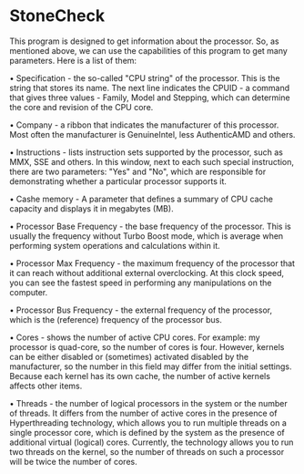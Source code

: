 # StoneCheck
This program is designed to get information about the processor.
So, as mentioned above, we can use the capabilities of this program to get many parameters. Here is a list of them:

  • Specification - the so-called "CPU string" of the processor. This is the string that stores its name. The next line indicates the CPUID - a command that gives three values ​​-   Family, Model and Stepping, which can determine the core and revision of the CPU core.
  
  • Company - a ribbon that indicates the manufacturer of this processor. Most often the manufacturer is GenuineIntel, less AuthenticAMD and others.
  
  • Instructions - lists instruction sets supported by the processor, such as MMX, SSE and others. In this window, next to each such special instruction, there are two parameters:   "Yes" and "No", which are responsible for demonstrating whether a particular processor supports it.
  
  • Cashe memory - A parameter that defines a summary of CPU cache capacity and displays it in megabytes (MB).
  
  • Processor Base Frequency - the base frequency of the processor. This is usually the frequency without Turbo Boost mode, which is average when performing system operations and   calculations within it.
  
  • Processor Max Frequency - the maximum frequency of the processor that it can reach without additional external overclocking. At this clock speed, you can see the fastest speed   in performing any manipulations on the computer.
  
  • Processor Bus Frequency - the external frequency of the processor, which is the (reference) frequency of the processor bus.
  
  • Cores - shows the number of active CPU cores. For example: my processor is quad-core, so the number of cores is four. However, kernels can be either disabled or (sometimes)     activated disabled by the manufacturer, so the number in this field may differ from the initial settings. Because each kernel has its own cache, the number of active kernels       affects other items.
  
  • Threads - the number of logical processors in the system or the number of threads. It differs from the number of active cores in the presence of Hyperthreading technology,       which allows you to run multiple threads on a single processor core, which is defined by the system as the presence of additional virtual (logical) cores. Currently, the           technology allows you to run two threads on the kernel, so the number of threads on such a processor will be twice the number of cores. 
